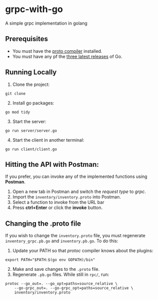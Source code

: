 # grpc-with-go
A simple grpc implementation in golang

## Prerequisites
 - You must have the [proto compiler](https://grpc.io/docs/protoc-installation/) installed.
 - You must have any pf the [three latest releases](https://go.dev/doc/devel/release) of Go.

## Running Locally
1. Clone the project:
```
git clone 
```
2. Install go packages:
```
go mod tidy
```
3. Start the server:
```
go run server/server.go
```
4. Start the client in another terminal:
```
go run client/client.go
```

## Hitting the API with Postman:
If you prefer, you can invoke any of the implemented functions using **Postman**.
1. Open a new tab in Postman and switch the _request type_ to _grpc_.
2. Import the `inventory/inventory.proto` into Postman.
4. Select a function to invoke from the URL bar
5. Press **ctrl+Enter** or click the **invoke** button.

## Changing the .proto file
If you wish to change the `inventory.proto` file, you must regenerate `inventory_grpc.pb.go` and `inventory.pb.go`. To do this:
1. Update your PATH so that _protoc_ compiler knows about the plugins:
```
export PATH="$PATH:$(go env GOPATH)/bin"
```
2. Make and save changes to the `.proto` file.
3. Regenerate `.pb.go` files. While still in `rpc/`, run:
```
protoc --go_out=. --go_opt=paths=source_relative \
    --go-grpc_out=. --go-grpc_opt=paths=source_relative \
    inventory/inventory.proto
```
